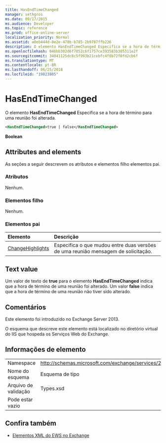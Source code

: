 ```yaml
---
title: HasEndTimeChanged
manager: sethgros
ms.date: 09/17/2015
ms.audience: Developer
ms.topic: reference
ms.prod: office-online-server
localization_priority: Normal
ms.assetid: a0eb444d-8e2e-478b-b785-2b9787ffb226
description: O elemento HasEndTimeChanged Especifica se a hora de término para uma reunião foi alterada.
ms.openlocfilehash: 046bb302d6f7052c6f1757ce393583b305311e2f
ms.sourcegitcommit: 34041125dc8c5f993b21cebfc4f8b72f0fd2cb6f
ms.translationtype: MT
ms.contentlocale: pt-BR
ms.lasthandoff: 06/25/2018
ms.locfileid: "19823805"
---
```

# <a name="hasendtimechanged"></a>HasEndTimeChanged

O elemento **HasEndTimeChanged** Especifica se a hora de término para uma reunião foi alterada. 
  
```XML
<HasEndTimeChanged>true | false</HasEndTimeChanged>
```

 **Boolean**
## <a name="attributes-and-elements"></a>Attributes and elements

As seções a seguir descrevem os atributos e elementos filho elementos pai.
  
### <a name="attributes"></a>Atributos

Nenhum.
  
### <a name="child-elements"></a>Elementos filho

Nenhum.
  
### <a name="parent-elements"></a>Elementos pai

|**Elemento**|**Descrição**|
|:-----|:-----|
|[ChangeHighlights](changehighlights.md) <br/> |Especifica o que mudou entre duas versões de uma reunião mensagem de solicitação.  <br/> |
   
## <a name="text-value"></a>Text value

Um valor de texto de **true** para o elemento **HasEndTimeChanged** indica que a hora de término de uma reunião foi alterado. Um valor **false** indica que a hora de término de uma reunião não tiver sido alterado. 
  
## <a name="remarks"></a>Comentários

Este elemento foi introduzido no Exchange Server 2013.
  
O esquema que descreve este elemento está localizado no diretório virtual do IIS que hospeda os Serviços Web do Exchange.
  
## <a name="element-information"></a>Informações de elemento

|||
|:-----|:-----|
|Namespace  <br/> |http://schemas.microsoft.com/exchange/services/2006/types  <br/> |
|Nome do esquema  <br/> |Esquema de tipo  <br/> |
|Arquivo de validação  <br/> |Types.xsd  <br/> |
|Pode estar vazio  <br/> ||
   
## <a name="see-also"></a>Confira também



- [Elementos XML do EWS no Exchange](ews-xml-elements-in-exchange.md)

